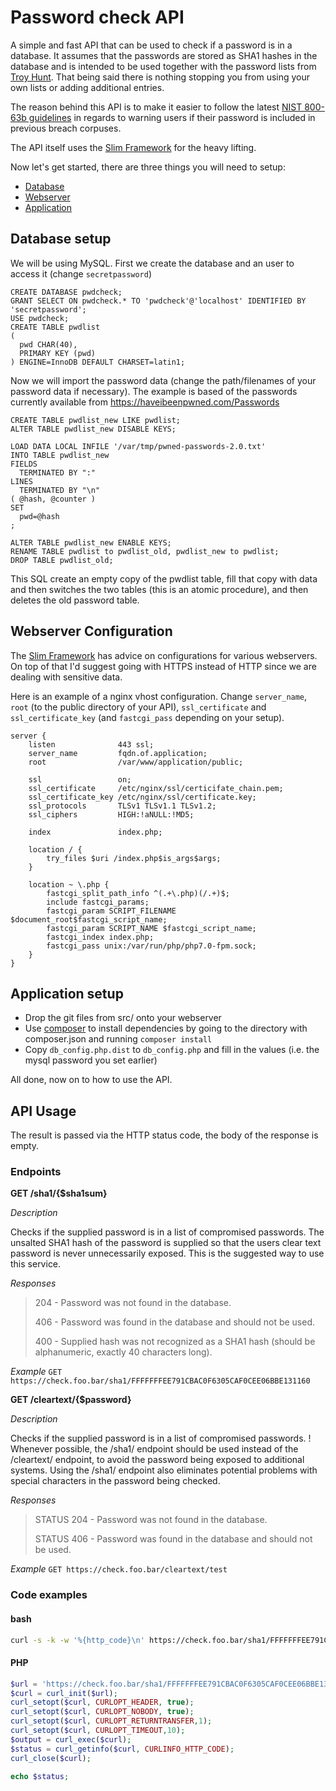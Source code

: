 # Password check API
A simple and fast API that can be used to check if a password is in a database.
It assumes that the passwords are stored as SHA1 hashes in the database and is intended to be used together with the password lists from [Troy Hunt](https://haveibeenpwned.com/Passwords). That being said there is nothing stopping you from using your own lists or adding additional entries.

The reason behind this API is to make it easier to follow the latest [NIST 800-63b guidelines](https://pages.nist.gov/800-63-3/sp800-63b.html) in regards to warning users if their password is included in previous breach corpuses.

The API itself uses the [Slim Framework](https://www.slimframework.com/) for the heavy lifting.

Now let's get started, there are three things you will need to setup:
  * [Database](#database-setup)
  * [Webserver](#webserver-configuration)
  * [Application](#application-setup)


## Database setup
We will be using MySQL. First we create the database and an user to access it (change `secretpassword`)

    CREATE DATABASE pwdcheck;
    GRANT SELECT ON pwdcheck.* TO 'pwdcheck'@'localhost' IDENTIFIED BY 'secretpassword';
    USE pwdcheck;
    CREATE TABLE pwdlist
    (
      pwd CHAR(40),
      PRIMARY KEY (pwd)
    ) ENGINE=InnoDB DEFAULT CHARSET=latin1;

Now we will import the password data (change the path/filenames of your password data if necessary).
The example is based of the passwords currently available from https://haveibeenpwned.com/Passwords

    CREATE TABLE pwdlist_new LIKE pwdlist;
    ALTER TABLE pwdlist_new DISABLE KEYS;

    LOAD DATA LOCAL INFILE '/var/tmp/pwned-passwords-2.0.txt'
    INTO TABLE pwdlist_new
    FIELDS
      TERMINATED BY ":"
    LINES
      TERMINATED BY "\n"
    ( @hash, @counter )
    SET
      pwd=@hash
    ;

    ALTER TABLE pwdlist_new ENABLE KEYS;
    RENAME TABLE pwdlist to pwdlist_old, pwdlist_new to pwdlist;
    DROP TABLE pwdlist_old;

This SQL create an empty copy of the pwdlist table, fill that copy with data and then switches the two tables (this is an atomic procedure), and then deletes the old password table.


## Webserver Configuration
The [Slim Framework](https://www.slimframework.com/docs/start/web-servers.html) has advice on configurations for various webservers. On top of that I'd suggest going with HTTPS instead of HTTP since we are dealing with sensitive data.

Here is an example of a nginx vhost configuration. Change `server_name`, `root` (to the public directory of your API), `ssl_certificate` and `ssl_certificate_key` (and `fastcgi_pass` depending on your setup).

    server {
        listen              443 ssl;
        server_name         fqdn.of.application;
        root                /var/www/application/public;

        ssl                 on;
        ssl_certificate     /etc/nginx/ssl/certicifate_chain.pem;
        ssl_certificate_key /etc/nginx/ssl/certificate.key;
        ssl_protocols       TLSv1 TLSv1.1 TLSv1.2;
        ssl_ciphers         HIGH:!aNULL:!MD5;

        index               index.php;

        location / {
            try_files $uri /index.php$is_args$args;
        }

        location ~ \.php {
            fastcgi_split_path_info ^(.+\.php)(/.+)$;
            include fastcgi_params;
            fastcgi_param SCRIPT_FILENAME $document_root$fastcgi_script_name;
            fastcgi_param SCRIPT_NAME $fastcgi_script_name;
            fastcgi_index index.php;
            fastcgi_pass unix:/var/run/php/php7.0-fpm.sock;
        }
    }


## Application setup
* Drop the git files from src/ onto your webserver
* Use [composer](https://getcomposer.org/) to install dependencies by going to the directory with composer.json and running `composer install`
* Copy `db_config.php.dist` to `db_config.php` and fill in the values (i.e. the mysql password you set earlier)

All done, now on to how to use the API.

## API Usage
The result is passed via the HTTP status code, the body of the response is empty.
### Endpoints

__GET /sha1/{$sha1sum}__

_Description_

Checks if the supplied password is in a list of compromised passwords. The unsalted SHA1 hash of the password is supplied so that the users clear text password is never unnecessarily exposed.
This is the suggested way to use this service.

_Responses_
> 204 - Password was not found in the database.
>
> 406 - Password was found in the database and should not be used.
>
> 400 - Supplied hash was not recognized as a SHA1 hash (should be alphanumeric, exactly 40 characters long).

_Example_
`GET https://check.foo.bar/sha1/FFFFFFFEE791CBAC0F6305CAF0CEE06BBE131160`


__GET /cleartext/{$password}__

_Description_

Checks if the supplied password is in a list of compromised passwords.
! Whenever possible, the /sha1/ endpoint should be used instead of the /cleartext/ endpoint, to avoid the password being exposed to additional systems.
Using the /sha1/ endpoint also eliminates potential problems with special characters in the password being checked.

_Responses_
> STATUS 204 - Password was not found in the database.
>
> STATUS 406 - Password was found in the database and should not be used.

_Example_
`GET https://check.foo.bar/cleartext/test`

### Code examples

#### bash
```bash
curl -s -k -w '%{http_code}\n' https://check.foo.bar/sha1/FFFFFFFEE791CBAC0F6305CAF0CEE06BBE131160
```

#### PHP
```PHP
$url = 'https://check.foo.bar/sha1/FFFFFFFEE791CBAC0F6305CAF0CEE06BBE131160';
$curl = curl_init($url);
curl_setopt($curl, CURLOPT_HEADER, true);
curl_setopt($curl, CURLOPT_NOBODY, true);
curl_setopt($curl, CURLOPT_RETURNTRANSFER,1);
curl_setopt($curl, CURLOPT_TIMEOUT,10);
$output = curl_exec($curl);
$status = curl_getinfo($curl, CURLINFO_HTTP_CODE);
curl_close($curl);

echo $status;
```

